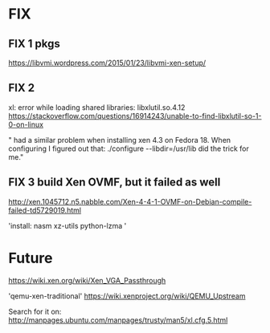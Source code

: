 # FIX
## FIX 1 pkgs
https://libvmi.wordpress.com/2015/01/23/libvmi-xen-setup/

## FIX 2
xl: error while loading shared libraries: libxlutil.so.4.12
https://stackoverflow.com/questions/16914243/unable-to-find-libxlutil-so-1-0-on-linux

" had a similar problem when installing xen 4.3 on Fedora 18. When configuring I figured out that: ./configure --libdir=/usr/lib did the trick for me."

## FIX 3 build Xen OVMF, but it failed as well
http://xen.1045712.n5.nabble.com/Xen-4-4-1-OVMF-on-Debian-compile-failed-td5729019.html

'install:
nasm
xz-utils
python-lzma
'


# Future
https://wiki.xen.org/wiki/Xen_VGA_Passthrough

'qemu-xen-traditional'
https://wiki.xenproject.org/wiki/QEMU_Upstream

Search for it on:
http://manpages.ubuntu.com/manpages/trusty/man5/xl.cfg.5.html
